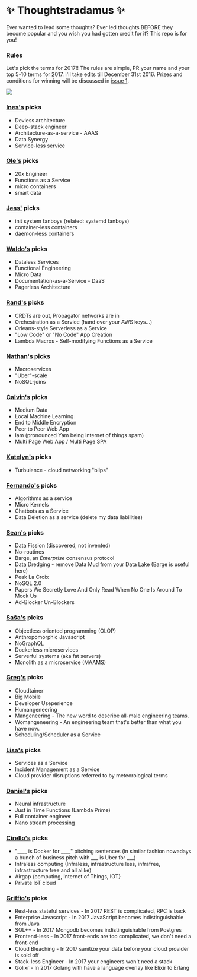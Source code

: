 # :sparkles: Thoughtstradamus :sparkles:

Ever wanted to lead some thoughts? Ever led thoughts BEFORE they become popular and you wish you had gotten credit for it? This repo is for you!

### Rules
Let's pick the terms for 2017!! The rules are simple, PR your name and your top 5-10 terms for 2017. I'll take edits till December 31st 2016. Prizes and conditions for winning will be discussed in [issue 1](https://github.com/Randommood/thoughtstradamus/issues/1).

![](http://i.giphy.com/l0MYEqEzwMWFCg8rm.gif)

### [Ines's](https://github.com/randommood) picks
* Devless architecture
* Deep-stack engineer
* Architecture-as-a-service - AAAS
* Data Synergy
* Service-less service

### [Ole's](https://github.com/nesQuick) picks
* 20x Engineer
* Functions as a Service
* micro containers
* smart data

### [Jess'](https://github.com/jfrazelle) picks
* init system fanboys (related: systemd fanboys)
* container-less containers
* daemon-less containers

### [Waldo's](https://github.com/gwaldo) picks
* Dataless Services
* Functional Engineering
* Micro Data
* Documentation-as-a-Service - DaaS
* Pagerless Architecture

### [Rand's](https://github.com/rand) picks
* CRDTs are out, Propagator networks are in
* Orchestration as a Service (hand over your AWS keys...)
* Orleans-style Serverless as a Service
* "Low Code" or "No Code" App Creation
* Lambda Macros - Self-modifying Functions as a Service

### [Nathan's](https://github.com/dijkstracula) picks
* Macroservices
* "Uber"-scale
* NoSQL-joins

### [Calvin's](https://github.com/calvinmetcalf) picks
* Medium Data
* Local Machine Learning
* End to Middle Encryption
* Peer to Peer Web App
* Iam (pronounced Yam being internet of things spam)
* Multi Page Web App / Multi Page SPA

### [Katelyn's](https://github.com/kjperry) picks
* Turbulence - cloud networking "blips"

### [Fernando's](https://github.com/fmcorey) picks
* Algorithms as a service
* Micro Kernels
* Chatbots as a Service
* Data Deletion as a service (delete my data liabilities)

### [Sean's](https://github.com/seancribbs) picks
* Data Fission (discovered, not invented)
* No-routines
* Barge, an _Enterprise_ consensus protocol
* Data Dredging - remove Data Mud from your Data Lake (Barge is useful here)
* Peak La Croix
* NoSQL 2.0
* Papers We Secretly Love And Only Read When No One Is Around To Mock Us
* Ad-Blocker Un-Blockers

### [Saša's](https://github.com/sasa1977) picks
* Objectless oriented programming (OLOP)
* Anthropomorphic Javascript
* NoGraphQL
* Dockerless microservices
* Serverful systems (aka fat servers)
* Monolith as a microservice (MAAMS)

### [Greg's](https://github.com/grepory) picks
* Cloudtainer
* Big Mobile
* Developer Useperience
* Humangeneering
* Mangeneering - The new word to describe all-male engineering teams.
* Womangeneering - An engineering team that's better than what you have now.
* Scheduling/Scheduler as a Service

### [Lisa's](https://github.com/lisa) picks
* Services as a Service
* Incident Management as a Service
* Cloud provider disruptions referred to by meteorological terms

### [Daniel's](https://github.com/mrtazz) picks
* Neural infrastructure
* Just in Time Functions (Lambda Prime)
* Full container engineer
* Nano stream processing

### [Cirello's](https://github.com/ccirello) picks
* "____ is Docker for ____" pitching sentences (in similar fashion nowadays a bunch of business pitch with ___ is Uber for ___)
* Infraless computing (Infraless, infrastructure less, infrafree, infrastructure free and all alike)
* Airgap {computing, Internet of Things, IOT}
* Private IoT cloud

### [Griffio's](https://github.com/griffio) picks
* Rest-less stateful services - In 2017 REST is complicated, RPC is back
* Enterprise Javascript - In 2017 JavaScript becomes indistinguishable from Java
* SQL++ - In 2017 Mongodb becomes indistinguishable from Postgres 
* Frontend-less - In 2017 front-ends are too complicated, we don't need a front-end
* Cloud Bleaching - In 2017 sanitize your data before your cloud provider is sold off 
* Stack-less Engineer - In 2017 your engineers won't need a stack
* Golixr - In 2017 Golang with have a language overlay like Elixir to Erlang
